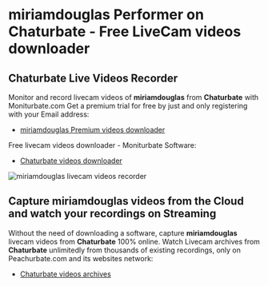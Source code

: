 # miriamdouglas Performer on Chaturbate - Free LiveCam videos downloader

## Chaturbate Live Videos Recorder

Monitor and record livecam videos of **miriamdouglas** from **Chaturbate** with Moniturbate.com
Get a premium trial for free by just and only registering with your Email address:
* [miriamdouglas Premium videos downloader](https://moniturbate.com/request-demo-licence-key.html)

Free livecam videos downloader - Moniturbate Software:
* [Chaturbate videos downloader](https://moniturbate.com/moniturbate-download-software.html)

![miriamdouglas livecam videos recorder](https://peachurnet.com/templates/moniturbate-software.png)


## Capture miriamdouglas videos from the Cloud and watch your recordings on Streaming

Without the need of downloading a software, capture **miriamdouglas** livecam videos from **Chaturbate** 100% online.
Watch Livecam archives from **Chaturbate** unlimitedly from thousands of existing recordings, only on Peachurbate.com and its websites network:
* [Chaturbate videos archives](https://peachurnet.com/)